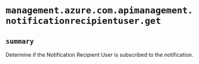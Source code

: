 # `management.azure.com.apimanagement.notificationrecipientuser.get`

## `summary`
Determine if the Notification Recipient User is subscribed to the notification.


